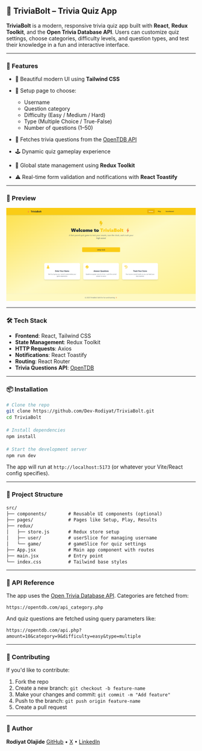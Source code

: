 ## 🧠 TriviaBolt – Trivia Quiz App

**TriviaBolt** is a modern, responsive trivia quiz app built with **React**, **Redux Toolkit**, and the **Open Trivia Database API**. Users can customize quiz settings, choose categories, difficulty levels, and question types, and test their knowledge in a fun and interactive interface.

---

### 🚀 Features

* 🎨 Beautiful modern UI using **Tailwind CSS**
* 🎯 Setup page to choose:

  * Username
  * Question category
  * Difficulty (Easy / Medium / Hard)
  * Type (Multiple Choice / True-False)
  * Number of questions (1–50)
* 🧠 Fetches trivia questions from the [OpenTDB API](https://opentdb.com/)
* 🕹️ Dynamic quiz gameplay experience
* 🔁 Global state management using **Redux Toolkit**
* ⚠️ Real-time form validation and notifications with **React Toastify**

---

### 📸 Preview

![TriviaBolt landing page](image.png)

---

### 🛠️ Tech Stack

* **Frontend**: React, Tailwind CSS
* **State Management**: Redux Toolkit
* **HTTP Requests**: Axios
* **Notifications**: React Toastify
* **Routing**: React Router
* **Trivia Questions API**: [OpenTDB](https://opentdb.com/)

---

### 📦 Installation

```bash
# Clone the repo
git clone https://github.com/Dev-Rodiyat/TriviaBolt.git
cd TriviaBolt

# Install dependencies
npm install

# Start the development server
npm run dev
```

The app will run at `http://localhost:5173` (or whatever your Vite/React config specifies).

---

### 🔧 Project Structure

```
src/
├── components/        # Reusable UI components (optional)
├── pages/             # Pages like Setup, Play, Results
├── redux/
│   ├── store.js       # Redux store setup
│   ├── user/          # userSlice for managing username
│   └── game/          # gameSlice for quiz settings
├── App.jsx            # Main app component with routes
├── main.jsx           # Entry point
└── index.css          # Tailwind base styles
```

---

### 🧪 API Reference

The app uses the [Open Trivia Database API](https://opentdb.com/api_config.php). Categories are fetched from:

```
https://opentdb.com/api_category.php
```

And quiz questions are fetched using query parameters like:

```
https://opentdb.com/api.php?amount=10&category=9&difficulty=easy&type=multiple
```

---

### 🙌 Contributing

If you'd like to contribute:

1. Fork the repo
2. Create a new branch: `git checkout -b feature-name`
3. Make your changes and commit: `git commit -m "Add feature"`
4. Push to the branch: `git push origin feature-name`
5. Create a pull request

---

### 👤 Author

**Rodiyat Olajide**
[GitHub](https://github.com/Dev-Rodiyat) • [X](https://x.com/Dev_Rodiyat) • [LinkedIn](https://www.linkedin.com/in/rodiyat-olajide-71b737329/)
